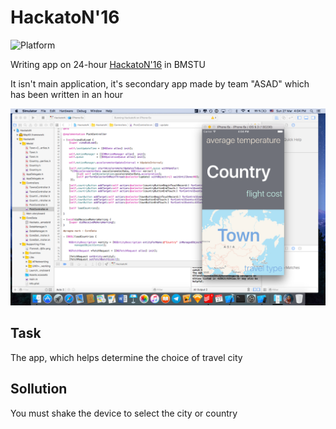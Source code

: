 # HackatoN'16
![Platform](https://img.shields.io/badge/platform-iOS-lightgray.svg?style=flat)

Writing app on 24-hour [HackatoN'16](https://vk.com/hackathon2016) in BMSTU

It isn't main application, it's secondary app made by team "ASAD" which has been written in an hour

![ScreenShot](https://raw.githubusercontent.com/bestK1ngArthur/HackatoN/master/HackatoN/ScreenShot%20.png)

## Task

The app, which helps determine the choice of travel city

## Sollution

You must shake the device to select the city or country
